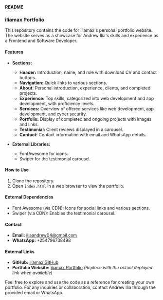 **README**

### iliamax Portfolio

This repository contains the code for iliamax's personal portfolio website. The website serves as a showcase for Andrew Ilia's skills and experience as a Frontend and Software Developer.

#### Features

- **Sections:**
  - **Header:** Introduction, name, and role with download CV and contact buttons.
  - **Navigation:** Quick links to various sections.
  - **About:** Personal introduction, experience, clients, and completed projects.
  - **Experience:** Top skills, categorized into web development and app development, with proficiency levels.
  - **Services:** Overview of offered services like web development, app development, and cyber security.
  - **Portfolio:** Display of completed and ongoing projects with images and links.
  - **Testimonial:** Client reviews displayed in a carousel.
  - **Contact:** Contact information with email and WhatsApp details.

- **External Libraries:**
  - FontAwesome for icons.
  - Swiper for the testimonial carousel.

#### How to Use

1. Clone the repository.
2. Open `index.html` in a web browser to view the portfolio.

#### External Dependencies

- Font Awesome (via CDN): Icons for social links and various sections.
- Swiper (via CDN): Enables the testimonial carousel.

#### Contact

- **Email:** iliaandrew04@gmail.com
- **WhatsApp:** +254796738498

#### External Links

- **GitHub:** [iliamax GitHub](https://github.com/iliamax)
- **Portfolio Website:** [iliamax Portfolio](#) *(Replace with the actual deployed link when available)*

Feel free to explore and use the code as a reference for creating your own portfolio. For any inquiries or collaboration, contact Andrew Ilia through the provided email or WhatsApp.
